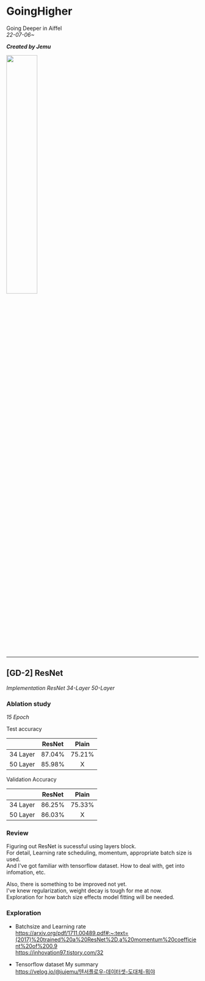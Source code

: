 # GoingHigher  
Going Deeper in Aiffel  
_22-07-06~_  

___Created by Jemu___

<img src='https://velog.velcdn.com/images/jujemu/post/ed8300f9-e42e-498a-8517-6186b8fb6129/image.jpg' width=40% height='auto'></img>

___

## [GD-2] ResNet  
_Implementation ResNet 34-Layer 50-Layer_
### Ablation study

_15 Epoch_

Test accuracy

||ResNet|Plain|
|:---:|:---:|:---:|
|34 Layer|87.04%|75.21%|
|50 Layer|85.98%|X|

Validation Accuracy

||ResNet|Plain|
|:---:|:---:|:---:|
|34 Layer|86.25%|75.33%|
|50 Layer|86.03%|X|

### Review
Figuring out ResNet is sucessful using layers block.  
For detail, Learning rate scheduling, momentum, appropriate batch size is used.  
And I've got familiar with tensorflow dataset. How to deal with, get into infomation, etc.  

Also, there is something to be improved not yet.  
I've knew regularization, weight decay is tough for me at now.  
Exploration for how batch size effects model fitting will be needed.

### Exploration
- Batchsize and Learning rate  
https://arxiv.org/pdf/1711.00489.pdf#:~:text=(2017)%20trained%20a%20ResNet%2D,a%20momentum%20coefficient%20of%200.9  
https://inhovation97.tistory.com/32

- Tensorflow dataset My summary  
https://velog.io/@jujemu/텐서플로우-데이터셋-도대체-뭐야  

